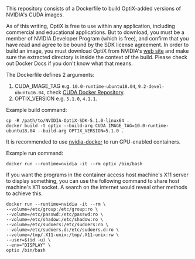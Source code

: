 This repository consists of a Dockerfile to build OptiX-added versions of NVIDIA's CUDA images.

As of this writing, OptiX is free to use within any application, including commercial and educational applications. But to download, you must be a member of NVIDIA Developer Program (which is free), and confirm that you have read and agree to be bound by the SDK license agreement. In order to build an image, you must download OptiX from NVIDIA's [web site] and make sure the extracted directory is inside the context of the build. Please check out Docker Docs if you don't know what that means.

The Dockerfile defines 2 arguments:

1. CUDA_IMAGE_TAG e.g. `10.0-runtime-ubuntu18.04`, `9.2-devel-ubuntu16.04`, check [CUDA Docker Repository].
2. OPTIX_VERSION e.g. `5.1.0`, `4.1.1`.

Example build command:

	cp -R /path/to/NVIDIA-OptiX-SDK-5.1.0-linux64 .
	docker build -t optix --build-arg CUDA_IMAGE_TAG=10.0-runtime-ubuntu18.04 --build-arg OPTIX_VERSION=5.1.0 .

It is recommended to use [nvidia-docker] to run GPU-enabled containers.

Example run command:

	docker run --runtime=nvidia -it --rm optix /bin/bash

If you want the programs in the container access host machine's X11 server to display something, you can use the following command to share host machine's X11 socket. A search on the internet would reveal other methods to achieve this.

	docker run --runtime=nvidia -it --rm \
    --volume=/etc/group:/etc/group:ro \
    --volume=/etc/passwd:/etc/passwd:ro \
    --volume=/etc/shadow:/etc/shadow:ro \
    --volume=/etc/sudoers:/etc/sudoers:ro \
    --volume=/etc/sudoers.d:/etc/sudoers.d:ro \
    --volume=/tmp/.X11-unix:/tmp/.X11-unix:rw \
    --user=$(id -u) \
    --env="DISPLAY" \
    optix /bin/bash


[CUDA Docker Repository]:https://hub.docker.com/r/nvidia/cuda/
[web site]: https://developer.nvidia.com/designworks/optix/download
[nvidia-docker]: https://github.com/NVIDIA/nvidia-docker
